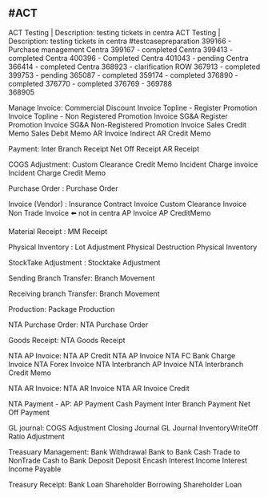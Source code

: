## #ACT
ACT Testing | Description: testing tickets in centra
ACT Testing | Description: testing tickets in centra
#testcasepreparation
399166 - Purchase management Centra
399167  - completed Centra
399413  - completed Centra
400396  - Completed Centra
401043 - pending Centra
366414  - completed Centra
368923  - clarification ROW
367913  -  completed
399753  - pending
365087  - completed
359174  - completed
376890  - completed
376770  - completed
376769 - 
369788  
368905



Manage Invoice:
Commercial Discount Invoice
Topline - Register Promotion Invoice
Topline - Non Registered Promotion Invoice 
SG&A Register Promotion Invoice
SG&A Non-Registered Promotion Invoice
Sales Credit Memo
Sales Debit Memo
AR Invoice Indirect
AR Credit Memo

Payment:
Inter Branch Receipt
Net Off Receipt
AR Receipt

COGS Adjustment:
Custom Clearance Credit  Memo
Incident Charge invoice
Incident Charge Credit Memo


Purchase Order  :
Purchase Order

Invoice (Vendor) :
Insurance Contract Invoice
Custom Clearance Invoice 
Non Trade Invoice ⬅️ not in centra
AP Invoice
AP CreditMemo

Material Receipt :
MM Receipt

Physical Inventory :
Lot Adjustment
Physical Destruction
Physical Inventory

StockTake Adjustment :
Stocktake Adjustment

Sending Branch Transfer:
Branch Movement

Receiving branch Transfer:
Branch Movement

Production:
Package Production

NTA Purchase Order:
NTA Purchase Order

Goods Receipt:
NTA Goods Receipt

NTA AP Invoice:
NTA AP Credit 
NTA AP Invoice
NTA FC Bank Charge Invoice
NTA Forex Invoice
NTA Interbranch AP Invoice
NTA Interbranch Credit Memo

NTA AR Invoice:
NTA AR Invoice
NTA AR Invoice Credit

NTA Payment - AP:
AP Payment
Cash Payment
Inter Branch Payment
Net Off Payment

GL journal:
COGS Adjustment
Closing Journal
GL Journal
InventoryWriteOff
Ratio Adjustment

Treasuary Management:
Bank Withdrawal
Bank to Bank
Cash Trade to NonTrade
Cash to Bank
Deposit
Deposit Encash
Interest Income
Interest Income Payable

Treasury Receipt:
Bank Loan
Shareholder Borrowing
Shareholder Loan
